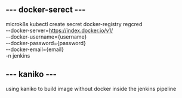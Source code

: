 ## --- docker-serect --- ##
microk8s kubectl create secret docker-registry regcred \
    --docker-server=https://index.docker.io/v1/ \
    --docker-username={username} \
    --docker-password={password} \
    --docker-email={email} \
    -n jenkins

## --- kaniko --- ##
using kaniko to build image without docker inside the jenkins pipeline

